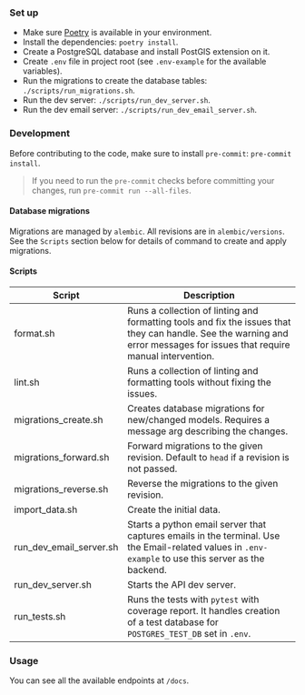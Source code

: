 ### Set up

- Make sure [Poetry](https://github.com/python-poetry/poetry) is available in your environment.
- Install the dependencies: `poetry install`.
- Create a PostgreSQL database and install PostGIS extension on it.
- Create `.env` file in project root (see `.env-example` for the available variables).
- Run the migrations to create the database tables: `./scripts/run_migrations.sh`.
- Run the dev server: `./scripts/run_dev_server.sh`.
- Run the dev email server: `./scripts/run_dev_email_server.sh`.

### Development

Before contributing to the code, make sure to install `pre-commit`: `pre-commit install`.

> If you need to run the `pre-commit` checks before committing your changes, run `pre-commit run --all-files`.

#### Database migrations

Migrations are managed by `alembic`. All revisions are in `alembic/versions`. See the `Scripts` section below
for details of command to create and apply migrations.

#### Scripts

| Script                  | Description                                                                                                                                                                 |
|-------------------------|-----------------------------------------------------------------------------------------------------------------------------------------------------------------------------|
| format.sh               | Runs a collection of linting and formatting tools and fix the issues that they can handle.  See the warning and error messages for issues that require manual intervention. |
| lint.sh                 | Runs a collection of linting and formatting tools without fixing the issues.                                                                                                |
| migrations_create.sh    | Creates database migrations for new/changed models. Requires a message arg describing the changes.                                                                          |
| migrations_forward.sh   | Forward migrations to the given revision. Default to `head` if a revision is not passed.                                                                                    |
| migrations_reverse.sh   | Reverse the migrations to the given revision.                                                                                                                               |
| import_data.sh          | Create the initial data.                                                                                                                                                    |
| run_dev_email_server.sh | Starts a python email server that captures emails in the terminal.  Use the Email-related values in `.env-example` to use this server as the backend.                       |
| run_dev_server.sh       | Starts the API dev server.                                                                                                                                                  |
| run_tests.sh            | Runs the tests with `pytest` with coverage report.  It handles creation of a test database for `POSTGRES_TEST_DB` set in `.env`.                                            |

### Usage

You can see all the available endpoints at `/docs`.
